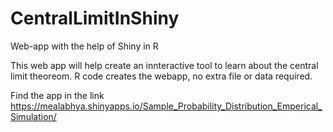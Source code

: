 # CentralLimitInShiny
Web-app with the help of Shiny in R

This web app will help create an innteractive tool to learn about the central limit theoreom. R code creates the webapp, no extra file or data required.

Find the app in the link https://mealabhya.shinyapps.io/Sample_Probability_Distribution_Emperical_Simulation/

